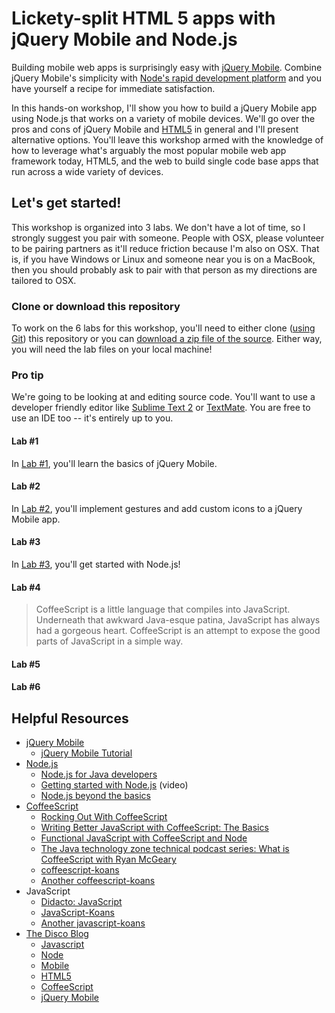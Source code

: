 # Lickety-split HTML 5 apps with jQuery Mobile and Node.js


Building mobile web apps is surprisingly easy with [jQuery Mobile](http://jquerymobile.com/). Combine jQuery Mobile's simplicity with [Node's rapid development platform](http://nodejs.org/) and you have yourself a recipe for immediate satisfaction. 

In this hands-on workshop, I'll show you how to build a jQuery Mobile app using Node.js that works on a variety of mobile devices. We'll go over the pros and cons of jQuery Mobile and [HTML5](http://en.wikipedia.org/wiki/HTML5) in general and I'll present alternative options. You'll leave this workshop armed with the knowledge of how to leverage what's arguably the most popular mobile web app framework today, HTML5, and the web to build single code base apps that run across a wide variety of devices. 


## Let's get started! 

This workshop is organized into 3 labs. We don't have a lot of time, so I strongly suggest you pair with someone. People with OSX, please volunteer to be pairing partners as it'll reduce friction because I'm also on OSX. That is, if you have Windows or Linux and someone near you is on a MacBook, then you should probably ask to pair with that person as my directions are tailored to OSX. 

### Clone or download this repository

To work on the 6 labs for this workshop, you'll need to either clone ([using Git](http://git-scm.com/)) this repository or you can [download a zip file of the source](https://github.com/aglover/lickety-split-HTML-5-apps/archive/master.zip). Either way, you will need the lab files on your local machine! 

### Pro tip

We're going to be looking at and editing source code. You'll want to use a developer friendly editor like [Sublime Text 2](http://www.sublimetext.com/2) or [TextMate](http://macromates.com/). You are free to use an IDE too -- it's entirely up to you. 

#### Lab #1

In [Lab #1](/labs/lab1/README.md), you'll learn the basics of jQuery Mobile.

#### Lab #2

In [Lab #2](/labs/lab2/README.md), you'll implement gestures and add custom icons to a jQuery Mobile app.

#### Lab #3

In [Lab #3](/labs/lab3/README.md), you'll get started with Node.js!


#### Lab #4


>CoffeeScript is a little language that compiles into JavaScript. Underneath that awkward Java-esque patina, JavaScript has always had a gorgeous heart. CoffeeScript is an attempt to expose the good parts of JavaScript in a simple way.

#### Lab #5


#### Lab #6


## Helpful Resources
  
  * [jQuery Mobile](http://jquerymobile.com/)
    * [jQuery Mobile Tutorial](http://the-jquerymobile-tutorial.org/index.php)
  * [Node.js](http://nodejs.org/)
    * [Node.js for Java developers](http://www.ibm.com/developerworks/library/j-nodejs/)
    * [Getting started with Node.js](http://www.ibm.com/developerworks/offers/lp/demos/summary/j-jnodejs.html) (video)
    * [Node.js beyond the basics](http://www.ibm.com/developerworks/training/kp/j-kp-node/index.html?cmp=dw&cpb=dwjav&ct=dwnew&cr=dwnen&ccy=zz&csr=062912)
  * [CoffeeScript](http://coffeescript.org/)
    * [Rocking Out With CoffeeScript](http://net.tutsplus.com/tutorials/javascript-ajax/rocking-out-with-coffeescript/)
    * [Writing Better JavaScript with CoffeeScript: The Basics](http://sixrevisions.com/javascript/coffeescript-basics/)
    * [Functional JavaScript with CoffeeScript and Node](http://www.ibm.com/developerworks/library/j-coffeescript/)
    * [The Java technology zone technical podcast series: What is CoffeeScript with Ryan McGeary](http://www.ibm.com/developerworks/podcast/ag/gloverseries-mcgeary.mp3)
    * [coffeescript-koans](https://github.com/sleepyfox/coffeescript-koans)
    * [Another coffeescript-koans](https://github.com/liammclennan/coffeescript-koans)
  * JavaScript
    * [Didacto: JavaScript](http://javascript.didacto.net/)
    * [JavaScript-Koans](https://github.com/liammclennan/JavaScript-Koans)
    * [Another javascript-koans](https://github.com/mrdavidlaing/javascript-koans)
  * [The Disco Blog](http://thediscoblog.com/)
    * [Javascript](http://thediscoblog.com/blog/categories/javascript/)
    * [Node](http://thediscoblog.com/blog/categories/node/)
    * [Mobile](http://thediscoblog.com/blog/categories/mobile/)
    * [HTML5](http://thediscoblog.com/blog/categories/html5/)
    * [CoffeeScript](http://thediscoblog.com/blog/categories/coffeescript/)
    * [jQuery Mobile](http://thediscoblog.com/blog/categories/jquery-mobile/)
